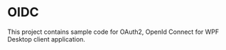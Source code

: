 # OIDC
This project contains sample code for OAuth2, OpenId Connect for WPF Desktop client application.

